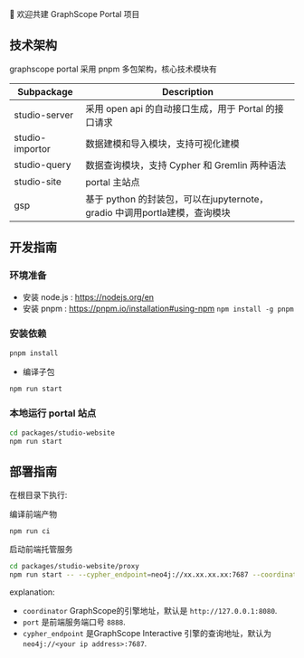 🎉 欢迎共建 GraphScope Portal 项目

## 技术架构

graphscope portal 采用 pnpm 多包架构，核心技术模块有

| Subpackage      | Description                                                                |
| --------------- | -------------------------------------------------------------------------- |
| studio-server   | 采用 open api 的自动接口生成，用于 Portal 的接口请求                       |
| studio-importor | 数据建模和导入模块，支持可视化建模                                         |
| studio-query    | 数据查询模块，支持 Cypher 和 Gremlin 两种语法                              |
| studio-site     | portal 主站点                                                              |
| gsp             | 基于 python 的封装包，可以在jupyternote，gradio 中调用portla建模，查询模块 |

## 开发指南

### 环境准备

- 安装 node.js : https://nodejs.org/en
- 安装 pnpm : https://pnpm.io/installation#using-npm `npm install -g pnpm`

### 安装依赖

```bash
pnpm install
```

- 编译子包

```bash
npm run start

```

### 本地运行 portal 站点

```bash
cd packages/studio-website
npm run start
```

## 部署指南

在根目录下执行:

编译前端产物

`npm run ci`

启动前端托管服务

```bash
cd packages/studio-website/proxy
npm run start -- --cypher_endpoint=neo4j://xx.xx.xx.xx:7687 --coordinator=http://127.0.0.1:8080
```

explanation:

- `coordinator` GraphScope的引擎地址，默认是 `http://127.0.0.1:8080`.
- `port` 是前端服务端口号 `8888`.
- `cypher_endpoint` 是GraphScope Interactive 引擎的查询地址，默认为 `neo4j://<your ip address>:7687`.
